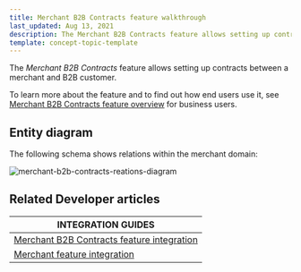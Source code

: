 ```yaml
---
title: Merchant B2B Contracts feature walkthrough
last_updated: Aug 13, 2021
description: The Merchant B2B Contracts feature allows setting up contracts between a merchant and B2B customer
template: concept-topic-template
---
```


The _Merchant B2B Contracts_ feature allows setting up contracts between a merchant and B2B customer.


To learn more about the feature and to find out how end users use it, see [Merchant B2B Contracts feature overview](/docs/scos/user/features/{{page.version}}/merchant-b2b-contracts-feature-overview.html) for business users.


## Entity diagram

The following schema shows relations within the merchant domain:

<div class="width-100">

![merchant-b2b-contracts-reations-diagram](https://confluence-connect.gliffy.net/embed/image/9c3eb6cd-8492-4550-a280-e218bd3b974a.png?utm_medium=live&utm_source=custom)

</div>


## Related Developer articles

|INTEGRATION GUIDES  |
|---------|
| [Merchant B2B Contracts feature integration](/docs/scos/dev/migration-and-integration/{{page.version}}/feature-integration-guides/merchant-b2b-contracts-feature-integration.html)   |
| [Merchant feature integration](/docs/scos/dev/migration-and-integration/{{page.version}}/feature-integration-guides/merchant-feature-integration.html)  |
